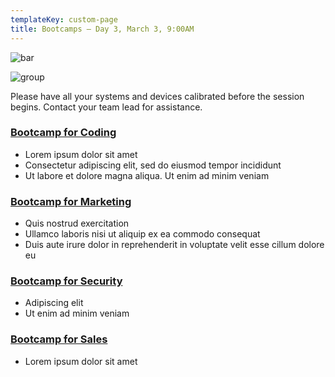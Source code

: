```yaml
---
templateKey: custom-page
title: Bootcamps – Day 3, March 3, 9:00AM
---
```



![bar](/img/fbmicro_bo-bar-blue-stones.png "bar")

![group](/img/fbmicro_bo-people-stones.png "group")

Please have all your systems  and devices calibrated before the session begins. Contact your team lead for assistance. **<br>**

### **[Bootcamp for Coding](https://about.fb.com/company-info/)**

* Lorem ipsum dolor sit amet
* Consectetur adipiscing elit, sed do eiusmod tempor incididunt 
* Ut labore et dolore magna aliqua. Ut enim ad minim veniam

### **[Bootcamp for Marketing](https://about.fb.com/company-info/)**

* Quis nostrud exercitation 
* Ullamco laboris nisi ut aliquip ex ea commodo consequat
* Duis aute irure dolor in reprehenderit in voluptate velit esse cillum dolore eu

### **[Bootcamp for Security](https://about.fb.com/company-info/)**

* Adipiscing elit 
* Ut enim ad minim veniam

### **[Bootcamp for Sales](https://about.fb.com/company-info/)**

* Lorem ipsum dolor sit amet